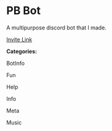 # PB Bot
A multipurpose discord bot that I made.

[Invite Link]()

**Categories:**

BotInfo

Fun

Help

Info

Meta

Music
